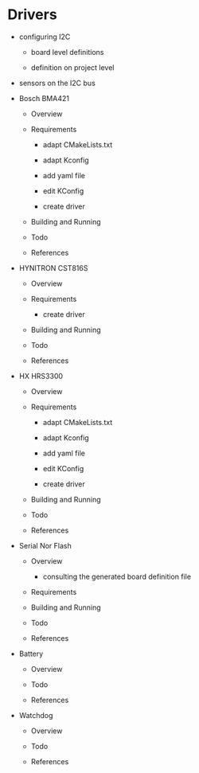 # Drivers


* configuring I2C


    * board level definitions


    * definition on project level


* sensors on the I2C bus


* Bosch BMA421


    * Overview


    * Requirements


        * adapt CMakeLists.txt


        * adapt Kconfig


        * add yaml file


        * edit KConfig


        * create driver


    * Building and Running


    * Todo


    * References


* HYNITRON CST816S


    * Overview


    * Requirements


        * create driver


    * Building and Running


    * Todo


    * References


* HX HRS3300


    * Overview


    * Requirements


        * adapt CMakeLists.txt


        * adapt Kconfig


        * add yaml file


        * edit KConfig


        * create driver


    * Building and Running


    * Todo


    * References


* Serial Nor Flash


    * Overview


        * consulting the generated board definition file


    * Requirements


    * Building and Running


    * Todo


    * References


* Battery


    * Overview


    * Todo


    * References


* Watchdog


    * Overview


    * Todo


    * References
